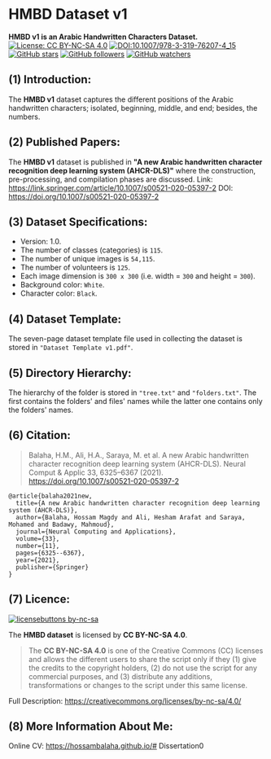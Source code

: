 # HMBD Dataset v1
**HMBD v1 is an Arabic Handwritten Characters Dataset.**
[![License: CC BY-NC-SA 4.0](https://img.shields.io/badge/License-CC%20BY--NC--SA%204.0-lightgrey.svg)](https://creativecommons.org/licenses/by-nc-sa/4.0/) [![DOI:10.1007/978-3-319-76207-4_15](https://zenodo.org/badge/DOI/10.1007/s00521-020-05397-2.svg)](https://doi.org/10.1007/s00521-020-05397-2) 
[![GitHub stars](https://img.shields.io/github/stars/HossamBalaha/HMBD-v1.svg?style=social&label=Star&maxAge=2592000)](https://GitHub.com/HossamBalaha/HMBD-v1/stargazers/) [![GitHub followers](https://img.shields.io/github/followers/HossamBalaha.svg?style=social&label=Follow&maxAge=2592000)](https://github.com/HossamBalaha?tab=followers) [![GitHub watchers](https://img.shields.io/github/watchers/HossamBalaha/HMBD-v1.svg?style=social&label=Watch&maxAge=2592000)](https://GitHub.com/HossamBalaha/HMBD-v1/watchers/)

## (1) Introduction:
The **HMBD v1** dataset captures the different positions of the Arabic handwritten characters; isolated, beginning, middle, and end; besides, the numbers. 

## (2) Published Papers:
The **HMBD v1** dataset is published in **"A new Arabic handwritten character recognition deep learning system (AHCR-DLS)"** where the construction, pre-processing, and compilation phases are discussed.
Link: https://link.springer.com/article/10.1007/s00521-020-05397-2
DOI: https://doi.org/10.1007/s00521-020-05397-2

## (3) Dataset Specifications:
- Version: 1.0.
- The number of classes (categories) is `115`. 
- The number of unique images is `54,115`. 
- The number of volunteers is `125`.
- Each image dimension is `300 x 300` (i.e. width = `300` and height = `300`).
- Background color: `White`.
- Character color: `Black`.

## (4) Dataset Template:
The seven-page dataset template file used in collecting the dataset is stored in `"Dataset Template v1.pdf"`.

## (5) Directory Hierarchy:
The hierarchy of the folder is stored in `"tree.txt"` and `"folders.txt"`. The first contains the folders' and files' names while the latter one contains only the folders' names.

## (6) Citation:
>Balaha, H.M., Ali, H.A., Saraya, M. et al. A new Arabic handwritten character recognition deep learning system (AHCR-DLS). Neural Comput & Applic 33, 6325–6367 (2021). https://doi.org/10.1007/s00521-020-05397-2
```
@article{balaha2021new,
  title={A new Arabic handwritten character recognition deep learning system (AHCR-DLS)},
  author={Balaha, Hossam Magdy and Ali, Hesham Arafat and Saraya, Mohamed and Badawy, Mahmoud},
  journal={Neural Computing and Applications},
  volume={33},
  number={11},
  pages={6325--6367},
  year={2021},
  publisher={Springer}
}
```

## (7) Licence:
[![licensebuttons by-nc-sa](https://licensebuttons.net/l/by-nc-sa/3.0/88x31.png)](https://creativecommons.org/licenses/by-nc-sa/4.0)

The **HMBD dataset** is licensed by **CC BY-NC-SA 4.0**.

>The **CC BY-NC-SA 4.0** is one of the Creative Commons (CC) licenses and allows the different users to share the script only if they (1) give the credits to the copyright holders, (2) do not use the script for any commercial purposes, and (3) distribute any additions, transformations or changes to the script under this same license.

Full Description: https://creativecommons.org/licenses/by-nc-sa/4.0/

## (8) More Information About Me:
Online CV: https://hossambalaha.github.io/# Dissertation0
